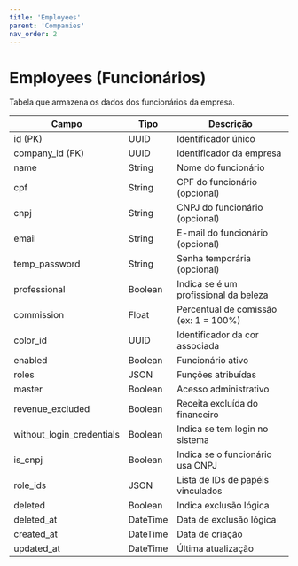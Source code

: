 ```yaml
---
title: 'Employees'
parent: 'Companies'
nav_order: 2
---
```


# Employees (Funcionários)

Tabela que armazena os dados dos funcionários da empresa.

| Campo                  | Tipo     | Descrição |
|------------------------|---------|-----------|
| id (PK)               | UUID    | Identificador único |
| company_id (FK)       | UUID    | Identificador da empresa |
| name                  | String  | Nome do funcionário |
| cpf                   | String  | CPF do funcionário (opcional) |
| cnpj                  | String  | CNPJ do funcionário (opcional) |
| email                 | String  | E-mail do funcionário (opcional) |
| temp_password         | String  | Senha temporária (opcional) |
| professional          | Boolean | Indica se é um profissional da beleza |
| commission            | Float   | Percentual de comissão (ex: 1 = 100%) |
| color_id              | UUID    | Identificador da cor associada |
| enabled               | Boolean | Funcionário ativo |
| roles                 | JSON    | Funções atribuídas |
| master                | Boolean | Acesso administrativo |
| revenue_excluded      | Boolean | Receita excluída do financeiro |
| without_login_credentials | Boolean | Indica se tem login no sistema |
| is_cnpj               | Boolean | Indica se o funcionário usa CNPJ |
| role_ids              | JSON    | Lista de IDs de papéis vinculados |
| deleted               | Boolean | Indica exclusão lógica |
| deleted_at            | DateTime | Data de exclusão lógica |
| created_at            | DateTime | Data de criação |
| updated_at            | DateTime | Última atualização |

